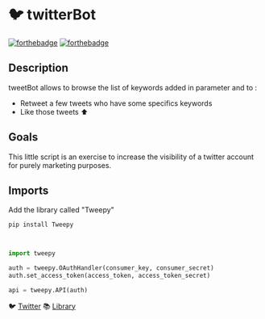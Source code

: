 # :bird: twitterBot
[![forthebadge](https://forthebadge.com/images/badges/made-with-python.svg)](https://forthebadge.com) [![forthebadge](https://forthebadge.com/images/badges/for-robots.svg)](https://forthebadge.com)

## Description

tweetBot allows to browse the list of keywords added in parameter and to : 

- Retweet a few tweets who have some specifics keywords 
- Like those tweets :arrow_up:

## Goals 

This little script is an exercise to increase the visibility of a twitter account for purely marketing purposes.

## Imports 
Add the library called "Tweepy" 
```python
pip install Tweepy



import tweepy

auth = tweepy.OAuthHandler(consumer_key, consumer_secret)
auth.set_access_token(access_token, access_token_secret)

api = tweepy.API(auth)

``` 
:bird: [Twitter](https://twitter.com/PierreDelmas12) 
:books: [Library](https://docs.tweepy.org/en/stable/index.html)
